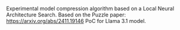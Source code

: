 Experimental model compression algorithm based on a Local Neural Architecture Search.
Based on the Puzzle paper: <https://arxiv.org/abs/2411.19146>
PoC for Llama 3.1 model.
